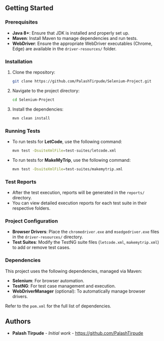 
## Getting Started

### Prerequisites

- **Java 8+**: Ensure that JDK is installed and properly set up.
- **Maven**: Install Maven to manage dependencies and run tests.
- **WebDriver**: Ensure the appropriate WebDriver executables (Chrome, Edge) are available in the `driver-resources/` folder.
  
### Installation

1. Clone the repository:
    ```bash
    git clone https://github.com/PalashTirpude/Selenium-Project.git
    ```

2. Navigate to the project directory:
    ```bash
    cd Selenium-Project
    ```

3. Install the dependencies:
    ```bash
    mvn clean install
    ```

### Running Tests

- To run tests for **LetCode**, use the following command:
    ```bash
    mvn test -DsuiteXmlFile=test-suites/letcode.xml
    ```

- To run tests for **MakeMyTrip**, use the following command:
    ```bash
    mvn test -DsuiteXmlFile=test-suites/makemytrip.xml
    ```

### Test Reports

- After the test execution, reports will be generated in the `reports/` directory.
- You can view detailed execution reports for each test suite in their respective folders.

### Project Configuration

- **Browser Drivers**: Place the `chromedriver.exe` and `msedgedriver.exe` files in the `driver-resources/` directory.
- **Test Suites**: Modify the TestNG suite files (`letcode.xml`, `makemytrip.xml`) to add or remove test cases.

### Dependencies

This project uses the following dependencies, managed via Maven:

- **Selenium**: For browser automation.
- **TestNG**: For test case management and execution.
- **WebDriverManager** (optional): To automatically manage browser drivers.

Refer to the `pom.xml` for the full list of dependencies.

## Authors

- **Palash Tirpude** - *Initial work* - https://github.com/PalashTirpude

